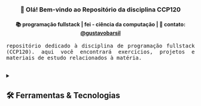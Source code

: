 <h3 align="center">👋 Olá! Bem-vindo ao Repositório da disciplina CCP120</h3>

<h4 align="center">
📚 programação fullstack | fei - ciência da computação | 💬 contato: <a href="https://www.linkedin.com/in/gustavobarsil/">@gustavobarsil</a>
</h4>

<p align="justify">
  <samp>repositório dedicado à disciplina de programação fullstack (CCP120). aqui você encontrará exercícios, projetos e materiais de estudo relacionados à matéria.
  </samp>
  <br> <br>
</p>

<details> 
  <summary><h2>🛠️ Ferramentas & Tecnologias</h2></summary>

  ![image](https://img.shields.io/badge/HTML5-E34F26?style=for-the-badge&logo=html5&logoColor=white) ![image](https://img.shields.io/badge/Visual_Studio_Code-0078D4?style=for-the-badge&logo=visual%20studio%20code&logoColor=white)
</details>
